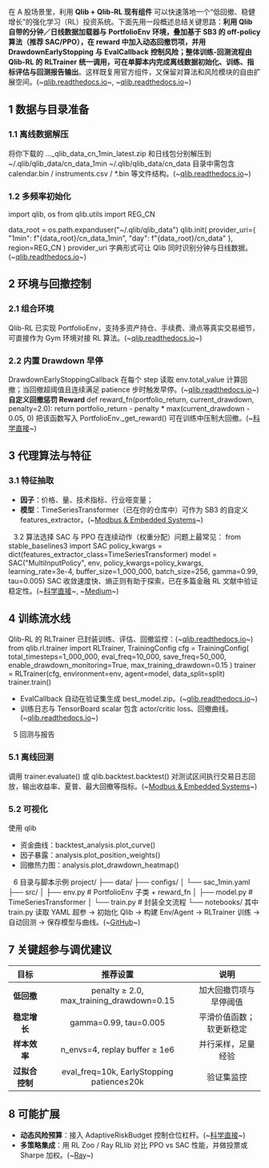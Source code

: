 在 A 股场景里，利用 **Qlib + Qlib-RL 现有组件** 可以快速落地一个“低回撤、稳健增长”的强化学习（RL）投资系统。下面先用一段概述总结关键思路：**利用 Qlib 自带的分钟／日线数据加载器与** **PortfolioEnv** **环境，叠加基于 SB3 的 off-policy 算法（推荐 SAC/PPO），在 reward 中加入动态回撤罚项，并用** **DrawdownEarlyStopping** **与** **EvalCallback** **控制风险；整体训练-回测流程由 Qlib-RL 的** **RLTrainer** **统一调用，可在单脚本内完成离线数据初始化、训练、指标评估与回测报告输出**。这样既复用官方组件，又保留对算法和风险模块的自由扩展空间。(~[qlib.readthedocs.io](https://qlib.readthedocs.io/en/latest/component/rl/overall.html?utm_source=chatgpt.com)~, ~[qlib.readthedocs.io](https://qlib.readthedocs.io/en/latest/component/rl/guidance.html?utm_source=chatgpt.com)~)
## 1 数据与目录准备
### 1.1 离线数据解压
将你下载的 …_qlib_data_cn_1min_latest.zip 和日线包分别解压到
~/.qlib/qlib_data/cn_data_1min
~/.qlib/qlib_data/cn_data
目录中需包含 calendar.bin / instruments.csv / *.bin 等文件结构。(~[qlib.readthedocs.io](https://qlib.readthedocs.io/en/stable/component/data.html?utm_source=chatgpt.com)~)
### 1.2 多频率初始化
import qlib, os
from qlib.utils import REG_CN

data_root = os.path.expanduser("~/.qlib/qlib_data")
qlib.init(
    provider_uri={
        "1min": f"{data_root}/cn_data_1min",
        "day":  f"{data_root}/cn_data"
    },
    region=REG_CN
)
provider_uri 字典形式可让 Qlib 同时识别分钟与日线数据。(~[qlib.readthedocs.io](https://qlib.readthedocs.io/en/stable/component/data.html?utm_source=chatgpt.com)~)
## 2 环境与回撤控制
### 2.1 组合环境
Qlib-RL 已实现 PortfolioEnv，支持多资产持仓、手续费、滑点等真实交易细节，可直接作为 Gym 环境对接 RL 算法。(~[qlib.readthedocs.io](https://qlib.readthedocs.io/en/latest/component/rl/overall.html?utm_source=chatgpt.com)~)
### 2.2 内置 Drawdown 早停
DrawdownEarlyStoppingCallback 在每个 step 读取 env.total_value 计算回撤；当回撤超阈值且连续满足 patience 步时触发早停。(~[qlib.readthedocs.io](https://qlib.readthedocs.io/en/latest/component/rl/overall.html?utm_source=chatgpt.com)~)
**自定义回撤惩罚 Reward**
def reward_fn(portfolio_return, current_drawdown, penalty=2.0):
    return portfolio_return - penalty * max(current_drawdown - 0.05, 0)
把该函数写入 PortfolioEnv._get_reward() 可在训练中压制大回撤。(~[科学直接](https://www.sciencedirect.com/science/article/pii/S1044028324000887?utm_source=chatgpt.com)~)
## 3 代理算法与特征
### 3.1 特征抽取
* **因子**：价格、量、技术指标、行业哑变量；
* **模型**：TimeSeriesTransformer（已在你的仓库中）可作为 SB3 的自定义 features_extractor。(~[Modbus & Embedded Systems](https://modbus.pl/2025/02/07/python-qlib-ai-algorithmic-trading/?utm_source=chatgpt.com)~)

⠀3.2 算法选择
SAC 与 PPO 在连续动作（权重分配）问题上最常见：
from stable_baselines3 import SAC
policy_kwargs = dict(features_extractor_class=TimeSeriesTransformer)
model = SAC("MultiInputPolicy", env, policy_kwargs=policy_kwargs,
            learning_rate=3e-4, buffer_size=1_000_000, batch_size=256,
            gamma=0.99, tau=0.005)
SAC 收敛速度快、熵正则有助于探索，已在多篇金融 RL 文献中验证稳定性。(~[科学直接](https://www.sciencedirect.com/science/article/pii/S1044028324000887?utm_source=chatgpt.com)~, ~[Medium](https://sushantjha8.medium.com/part-1-reinforcement-learning-for-stock-trading-using-dueling-double-deep-q-networks-dueling-dqn-c4397ad8a668?utm_source=chatgpt.com)~)
## 4 训练流水线
Qlib-RL 的 RLTrainer 已封装训练、评估、回撤监控：(~[qlib.readthedocs.io](https://qlib.readthedocs.io/en/latest/component/rl/guidance.html?utm_source=chatgpt.com)~)
from qlib.rl.trainer import RLTrainer, TrainingConfig
cfg = TrainingConfig(
    total_timesteps=1_000_000,
    eval_freq=10_000,
    save_freq=50_000,
    enable_drawdown_monitoring=True,
    max_training_drawdown=0.15
)
trainer = RLTrainer(cfg, environment=env, agent=model, data_split=split)
trainer.train()
* EvalCallback 自动在验证集生成 best_model.zip。(~[qlib.readthedocs.io](https://qlib.readthedocs.io/en/latest/component/rl/overall.html?utm_source=chatgpt.com)~)
* 训练日志与 TensorBoard scalar 包含 actor/critic loss、回撤曲线。(~[qlib.readthedocs.io](https://qlib.readthedocs.io/en/latest/component/rl/guidance.html?utm_source=chatgpt.com)~)

⠀5 回测与报告
### 5.1 离线回测
调用 trainer.evaluate() 或 qlib.backtest.backtest() 对测试区间执行交易日志回放，输出收益率、夏普、最大回撤等指标。(~[Modbus & Embedded Systems](https://modbus.pl/2025/02/07/python-qlib-ai-algorithmic-trading/?utm_source=chatgpt.com)~)
### 5.2 可视化
使用 qlib
* 资金曲线：backtest_analysis.plot_curve()
* 因子暴露：analysis.plot_position_weights()
* 回撤热力图：analysis.plot_drawdown_heatmap()

⠀6 目录与脚本示例
project/
├── data/
├── configs/
│   └── sac_1min.yaml
├── src/
│   ├── env.py           # PortfolioEnv 子类 + reward_fn
│   ├── model.py         # TimeSeriesTransformer
│   └── train.py         # 封装全文流程
└── notebooks/
其中 train.py 读取 YAML 超参 → 初始化 Qlib → 构建 Env/Agent → RLTrainer 训练 → 自动回测 → 保存模型与曲线。(~[GitHub](https://github.com/microsoft/qlib?utm_source=chatgpt.com)~)
## 7 关键超参与调优建议
| **目标** | **推荐设置** | **说明** |
|:-:|:-:|:-:|
| **低回撤** | penalty ≥ 2.0, max_training_drawdown=0.15 | 加大回撤罚项与早停阈值 |
| **稳定增长** | gamma=0.99, tau=0.005 | 平滑价值函数；软更新稳定 |
| **样本效率** | n_envs=4, replay buffer ≥ 1e6 | 并行采样，足量经验 |
| **过拟合控制** | eval_freq=10k, EarlyStopping patience≤20k | 验证集监控 |
## 8 可能扩展
* **动态风险预算**：接入 AdaptiveRiskBudget 控制仓位杠杆。(~[科学直接](https://www.sciencedirect.com/science/article/pii/S1044028324000887?utm_source=chatgpt.com)~)
* **多策略集成**：用 RL Zoo / Ray RLlib 对比 PPO vs SAC 性能，并做投票或 Sharpe 加权。(~[Ray](https://docs.ray.io/en/latest/rllib/rllib-env.html?utm_source=chatgpt.com)~)

